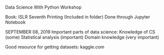 Data Science With Python Workshop

Book: ISLR Seventh Printing (Included in folder)
Done through Jupyter Notebook

SEPTEMBER 08, 2019
Important parts of data science:
Knowledge of CS (some)
Statistical analysis (important)
Domain knowledge (very important)

Good resource for getting datasets: kaggle.com